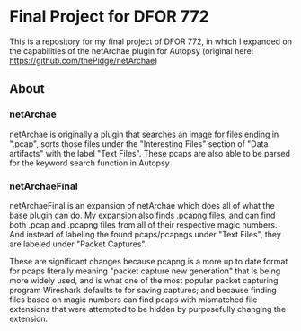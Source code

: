 # Final Project for DFOR 772

This is a repository for my final project of DFOR 772, in which I expanded on the capabilities of the netArchae plugin for Autopsy (original here: https://github.com/thePidge/netArchae)

## About 
### netArchae
netArchae is originally a plugin that searches an image for files ending in ".pcap", sorts those files under the "Interesting Files" section of "Data artifacts" with the label "Text Files". These pcaps are also able to be parsed for the keyword search function in Autopsy
### netArchaeFinal
netArchaeFinal is an expansion of netArchae which does all of what the base plugin can do. My expansion also finds .pcapng files, and can find both .pcap and .pcapng files from all of their respective magic numbers. And instead of labeling the found pcaps/pcapngs under "Text Files", they are labeled under "Packet Captures". 

These are significant changes because pcapng is a more up to date format for pcaps literally meaning "packet capture new generation" that is being more widely used, and is what one of the most popular packet capturing program Wireshark defaults to for saving captures; and because finding files based on magic numbers can find pcaps with mismatched file extensions that were attempted to be hidden by purposefully changing the extension.
